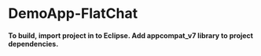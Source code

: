 # DemoApp-FlatChat

#### To build, import project in to Eclipse. Add appcompat_v7 library to project dependencies.
